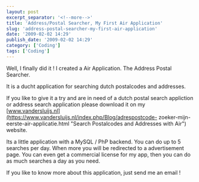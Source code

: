 ```yaml
---
layout: post
excerpt_separator: '<!--more-->'
title: 'Address/Postal Searcher, My First Air Application'
slug: 'address-postal-searcher-my-first-air-application'
date: '2009-02-02 14:29'
publish_date: '2009-02-02 14:29'
category: ['Coding']
tags: ['Coding']
---
```

Well, I finally did it ! I created a Air Application. The Address Postal
Searcher.  
  
It is a ducht application for searching dutch postalcodes and addresses.  
  
  
  
If you like to give it a try and are in need of a dutch postal search
appliction or address search application please download it on my
[www.vandersluijs.nl](https://www.vandersluijs.nl/index.php/Blog/adrespostcode-
zoeker-mijn-eerste-air-applicatie.html "Search Postalcodes and Addresses with
Air") website.  
  
Its a little application with a MySQL / PhP backend. You can do up to 5
searches per day. When more you will be redirected to a advertisement page.
You can even get a commercial license for my app, then you can do as much
searches a day as you need.  
  
If you like to know more about this application, just send me an email !

